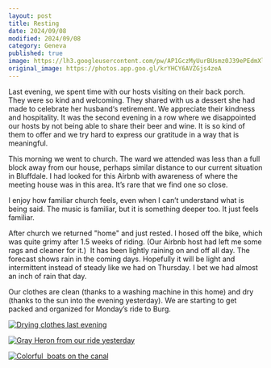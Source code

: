 ```yaml
---
layout: post
title: Resting
date: 2024/09/08
modified: 2024/09/08
category: Geneva
published: true
image: https://lh3.googleusercontent.com/pw/AP1GczMyUurBUsmz0J39ePEdmXlGjJ1hbXVto1b_GC4FTMtdWwHMfO7NmGlBKbFKN8wtLsnW9SA-G-DsHRJNjlwHHJAbPh6Ys44hYhWC1fftro_H6DbRe_Zh=s0-no
original_image: https://photos.app.goo.gl/krYHCY6AVZGjs4zeA
---
```


Last evening, we spent time with our hosts visiting on their back porch. They were so kind and welcoming. They shared with us a dessert she had made to celebrate her husband‘s retirement. We appreciate their kindness and hospitality. It was the second evening in a row where we disappointed our hosts by not being able to share their beer and wine. It is so kind of them to offer and we try hard to express our gratitude in a way that is meaningful. 

This morning we went to church. The ward we attended was less than a full block away from our house, perhaps similar distance to our current situation in Bluffdale. I had looked for this Airbnb with awareness of where the meeting house was in this area. It’s rare that we find one so close.

I enjoy how familiar church feels, even when I can’t understand what is being said. The music is familiar, but it is something deeper too. It just feels familiar.

After church we returned "home" and just rested. I hosed off the bike, which was quite grimy after 1.5 weeks of riding. (Our Airbnb host had left me some rags and cleaner for it.)  It has been lightly raining on and off all day. The forecast shows rain in the coming days. Hopefully it will be light and intermittent instead of steady like we had on Thursday. I bet we had almost an inch of rain that day.

Our clothes are clean (thanks to a washing machine in this home) and dry (thanks to the sun into the evening yesterday). We are starting to get packed and organized for Monday’s ride to Burg.

[![Drying clothes last evening ](https://lh3.googleusercontent.com/pw/AP1GczMPPAC7Radw7hCfpCV8PgJeFHP90z_ZGebLGQ7HmMWvK3uBfXLEeeyel2smRBmG30ftfCHqt4ROeqCtnNcZL3JX1DeAAZQ9nAjA6rqDJ3rYHK4dVPBW=s0-no)](https://photos.app.goo.gl/CbvkCAoz8yYmpJpM9)

[![Gray Heron from our ride yesterday](https://lh3.googleusercontent.com/pw/AP1GczMDsIdgA_QtreS456uqexVpTel6Fv_wcFaC6wUjD0Ndh3B2G8O2OonLDhHIcKtFOBJui8TH0Fv3z2NwmjJEh5ZoHkpS2q0oeIBCbWt8sWr-kW07EFrZ=s0-no)](https://photos.app.goo.gl/n5va5s9ZG6nbRuea7)

[![Colorful  boats on the canal](https://lh3.googleusercontent.com/pw/AP1GczO7MLLPZ3Jpd5d5GN0eJaoWWKKQGD3ws6VQXG3OsPrgHGkOPTH0dNwu7-spIElkoRWBeRPy__yZ5yXm_2fpPQ-NxQQDvKn3zc99fPAo6AAIiZC4G9m5=s0-no)](https://photos.app.goo.gl/memSk5a7DKviLoXw7)



